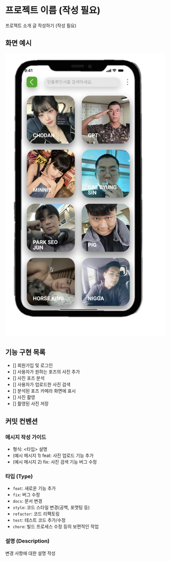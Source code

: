 # 프로젝트 이름 (작성 필요)

프로젝트 소개 글 작성하기 (작성 필요)

## 화면 예시
![홈 화면](../images/home.png)

## 기능 구현 목록

- [] 회원가입 및 로그인 
- [] 사용자가 원하는 포즈의 사진 추가 
- [] 사진 포즈 분석 
- [] 사용자가 업로드한 사진 검색
- [] 분석된 포즈 카메라 화면에 표시
- [] 사진 촬영 
- [] 촬영된 사진 저장

## 커밋 컨벤션

### 메시지 작성 가이드

- 형식: <타입> 설명
- (예시 메시지 1) feat: 사진 업로드 기능 추가
- (예시 메시지 2) fix: 사진 검색 기능 버그 수정

### 타입 (Type)
- `feat`: 새로운 기능 추가
- `fix`: 버그 수정
- `docs`: 문서 변경
- `style`: 코드 스타일 변경(공백, 포맷팅 등)
- `refactor`: 코드 리팩토링
- `test`: 테스트 코드 추가/수정
- `chore`: 빌드 프로세스 수정 등의 보편적인 작업

### 설명 (Description)
변경 사항에 대한 설명 작성